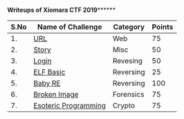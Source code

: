 ************Writeups of Xiomara CTF 2019******************

|	S.No 	| Name of Challenge	| Category		|	Points			|
| --------	|-------------		| -------------	|	-------------	|
|	1.		|	[URL](https://github.com/d4rkvaibhav/Xiomara-2019/tree/master/Web/URL)	|	Web 		|	75				|
|	2.		|	[Story](https://github.com/d4rkvaibhav/Xiomara-2019/tree/master/Misc/Story)|	Misc	|	50				|
|	3.		|	[Login](https://github.com/d4rkvaibhav/Xiomara-2019/tree/master/Rev/Login)|	Revesing|	50				|
|	4.		|	[ELF Basic](https://github.com/d4rkvaibhav/Xiomara-2019/tree/master/Rev/ELF_BASICS)|	Reversing|	25		|
|	5.		|	[Baby RE](https://github.com/d4rkvaibhav/Xiomara-2019/tree/master/Rev/BABY_RE)|	Reversing|	100			|
|	6.		|	[Broken Image](https://github.com/d4rkvaibhav/Xiomara-2019/tree/master/Forensics/Broken%20Image)|	Forensics	|75		|
|	7.		|	[Esoteric Programming](https://github.com/d4rkvaibhav/Xiomara-2019/tree/master/Crypto/Esoteric%20Programming)|	Crypto	|	75	|

